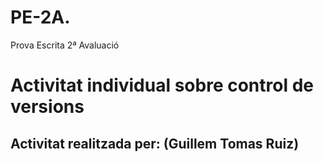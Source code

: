 # PE-2A.
Prova Escrita 2ª Avaluació
# Activitat individual sobre control de versions
## Activitat realitzada per: (Guillem Tomas Ruiz)
